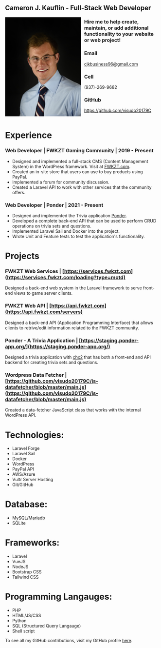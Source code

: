 ## Cameron J. Kauflin - Full-Stack Web Developer

<img src="me.jpg" style="width:250px; height:325px; float: left; margin-right:10px;">

### Hire me to help create, maintain, or add additional functionality to your website or web project!

### Email
cjkbusiness96@gmail.com

### Cell
(937)-269-9682

### GitHub
https://github.com/visudo20179C
<br/><br/>

# Experience
### Web Developer | FWKZT Gaming Community | 2019 - Present
- Designed and implemented a full-stack CMS (Content Management System) in the WordPress framework. Visit at [FWKZT.com](https://fwkzt.com/).
- Created an in-site store that users can use to buy products using PayPal.
- Implemented a forum for community discussion.
- Created a Laravel API to work with other services that the community offers.

### Web Developer | Ponder | 2021 - Present
- Designed and implemented the Trivia application [Ponder](https://ponder-app.org).
- Developed a complete back-end API that can be used to perform CRUD operations on trivia sets and questions.
- Implemented Laravel Sail and Docker into the project.
- Wrote Unit and Feature tests to test the application's functionality.

# Projects
### FWKZT Web Services | [https://services.fwkzt.com](https://services.fwkzt.com/loading?type=motd)
  Designed a back-end web system in the Laravel framework to serve front-end views to game server clients.
  
### FWKZT Web API | [https://api.fwkzt.com](https://api.fwkzt.com/servers)
  Designed a back-end API (Application Programming Interface) that allows clients to retrive/edit information related to the FWKZT community.

### Ponder - A Trivia Application | [https://staging.ponder-app.org/](https://staging.ponder-app.org/)
  Designed a trivia application with [chx2](https://github.com/chx2) that has both a front-end and API backend for creating trivia sets and questions.
  
### Wordpress Data Fetcher | [https://github.com/visudo20179C/js-datafetcher/blob/master/main.js](https://github.com/visudo20179C/js-datafetcher/blob/master/main.js)
  Created a data-fetcher JavaScript class that works with the internal WordPress API.

# Technologies:
- Laravel Forge
- Laravel Sail
- Docker
- WordPress
- PayPal API
- AWS/Azure
- Vultr Server Hosting
- Git/GitHub

# Database:
- MySQL/Mariadb
- SQLite

# Frameworks:
- Laravel
- VueJS
- NodeJS
- Bootstrap CSS
- Tailwind CSS

# Programming Langauges:
- PHP
- HTML/JS/CSS
- Python
- SQL (Structured Query Langauge)
- Shell script

To see all my GitHub contributions, visit my GitHub profile [here](https://github.com/visudo20179C).
